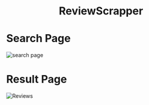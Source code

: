 <h1 align='center'>ReviewScrapper<h1>

# Search Page
![search page](https://user-images.githubusercontent.com/76663670/191810673-331c0e38-5641-480f-908f-2302616016bd.PNG)
# Result Page
![Reviews](https://user-images.githubusercontent.com/76663670/191810667-74413e7e-7b1c-450f-8deb-d3760658ca73.PNG)

